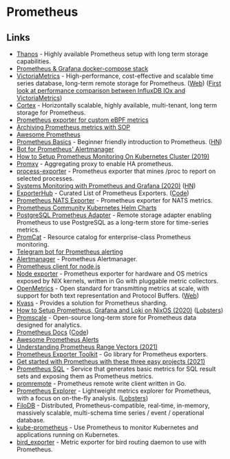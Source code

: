 # Prometheus

## Links

* [Thanos](https://github.com/thanos-io/thanos) - Highly available Prometheus setup with long term storage capabilities.
* [Prometheus & Grafana docker-compose stack](https://github.com/vegasbrianc/prometheus)
* [VictoriaMetrics](https://github.com/VictoriaMetrics/VictoriaMetrics) - High-performance, cost-effective and scalable time series database, long-term remote storage for Prometheus. ([Web](https://victoriametrics.com)) ([First look at performance comparison between InfluxDB IOx and VictoriaMetrics](https://medium.com/@VictoriaMetrics/first-look-at-perfomance-comparassion-between-influxdb-iox-and-victoriametrics-e590f847935b))
* [Cortex](https://github.com/cortexproject/cortex) - Horizontally scalable, highly available, multi-tenant, long term storage for Prometheus.
* [Prometheus exporter for custom eBPF metrics](https://github.com/cloudflare/ebpf_exporter)
* [Archiving Prometheus metrics with SOP](https://www.rapidloop.com/blog/prometheus-metrics-archiving.html)
* [Awesome Prometheus](https://github.com/roaldnefs/awesome-prometheus)
* [Prometheus Basics](https://github.com/yolossn/Prometheus-Basics) - Beginner friendly introduction to Prometheus. ([HN](https://news.ycombinator.com/item?id=23150860))
* [Bot for Prometheus' Alertmanager](https://github.com/metalmatze/alertmanager-bot)
* [How to Setup Prometheus Monitoring On Kubernetes Cluster (2019)](https://devopscube.com/setup-prometheus-monitoring-on-kubernetes/)
* [Promxy](https://github.com/jacksontj/promxy) - Aggregating proxy to enable HA prometheus.
* [process-exporter](https://github.com/ncabatoff/process-exporter) - Prometheus exporter that mines /proc to report on selected processes.
* [Systems Monitoring with Prometheus and Grafana (2020)](https://flightaware.engineering/systems-monitoring-with-prometheus-grafana/) ([HN](https://news.ycombinator.com/item?id=24126088))
* [ExporterHub](https://exporterhub.io) - Curated List of Prometheus Exporters. ([Code](https://github.com/NexClipper/exporterhub.io))
* [Prometheus NATS Exporter](https://github.com/nats-io/prometheus-nats-exporter) - Prometheus exporter for NATS metrics.
* [Prometheus Community Kubernetes Helm Charts](https://github.com/prometheus-community/helm-charts)
* [PostgreSQL Prometheus Adapter](https://github.com/CrunchyData/postgresql-prometheus-adapter) - Remote storage adapter enabling Prometheus to use PostgreSQL as a long-term store for time-series metrics.
* [PromCat](https://promcat.io) - Resource catalog for enterprise-class Prometheus monitoring.
* [Telegram bot for Prometheus alerting](https://github.com/inCaller/prometheus_bot)
* [Alertmanager](https://github.com/prometheus/alertmanager) - Prometheus Alertmanager.
* [Prometheus client for node.js](https://github.com/siimon/prom-client)
* [Node exporter](https://github.com/prometheus/node_exporter) - Prometheus exporter for hardware and OS metrics exposed by NIX kernels, written in Go with pluggable metric collectors.
* [OpenMetrics](https://github.com/OpenObservability/OpenMetrics) - Open standard for transmitting metrics at scale, with support for both text representation and Protocol Buffers. ([Web](https://openmetrics.io))
* [Kvass](https://github.com/tkestack/kvass) - Provides a solution for Prometheus sharding.
* [How to Setup Prometheus, Grafana and Loki on NixOS (2020)](https://christine.website/blog/prometheus-grafana-loki-nixos-2020-11-20) ([Lobsters](https://lobste.rs/s/cyufgo/how_setup_prometheus_grafana_loki_on))
* [Promscale](https://github.com/timescale/promscale) - Open-source long-term store for Prometheus data designed for analytics.
* [Prometheus Docs](https://prometheus.io/docs/introduction/overview/) ([Code](https://github.com/prometheus/docs))
* [Awesome Prometheus Alerts](https://github.com/samber/awesome-prometheus-alerts)
* [Understanding Prometheus Range Vectors (2021)](https://satyanash.net/software/2021/01/04/understanding-prometheus-range-vectors.html)
* [Prometheus Exporter Toolkit](https://github.com/prometheus/exporter-toolkit) - Go library for Prometheus exporters.
* [Get started with Prometheus with these three easy projects (2021)](https://grafana.com/blog/2021/01/08/get-started-with-prometheus-with-these-three-easy-projects/)
* [Prometheus SQL](https://github.com/chop-dbhi/prometheus-sql) - Service that generates basic metrics for SQL result sets and exposing them as Prometheus metrics.
* [promremote](https://github.com/m3dbx/prometheus_remote_client_golang) - Prometheus remote write client written in Go.
* [Prometheus Explorer](https://github.com/spreadshirt/prometheus-explorer) - Lightweight metrics explorer for Prometheus, with a focus on on-the-fly analysis. ([Lobsters](https://lobste.rs/s/tkqcvo/lightweight_metrics_explorer_for))
* [FiloDB](https://github.com/filodb/FiloDB) - Distributed, Prometheus-compatible, real-time, in-memory, massively scalable, multi-schema time series / event / operational database.
* [kube-prometheus](https://github.com/prometheus-operator/kube-prometheus) - Use Prometheus to monitor Kubernetes and applications running on Kubernetes.
* [bird_exporter](https://github.com/czerwonk/bird_exporter) - Metric exporter for bird routing daemon to use with Prometheus.
